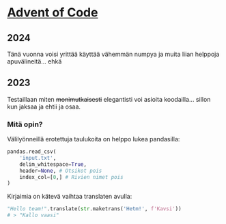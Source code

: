 # [Advent of Code](https://adventofcode.com/)

## 2024

Tänä vuonna voisi yrittää käyttää vähemmän numpya ja muita liian helppoja apuvälineitä... ehkä

## 2023

Testaillaan miten ~~monimutkaisesti~~ elegantisti voi asioita koodailla... sillon kun jaksaa ja ehtii ja osaa.

### Mitä opin?

Välilyönneillä erotettuja taulukoita on helppo lukea pandasilla:

``` python
pandas.read_csv(
    'input.txt', 
    delim_whitespace=True, 
    header=None, # Otsikot pois
    index_col=[0,] # Rivien nimet pois
)
```

Kirjaimia on kätevä vaihtaa translaten avulla:

```python
"Hello team!".translate(str.maketrans('Hetm!', f'Kavsi'))
# > "Kallo vaasi"
```
